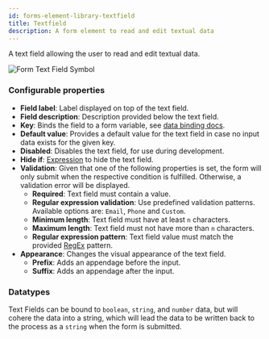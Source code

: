 ```yaml
---
id: forms-element-library-textfield
title: Textfield
description: A form element to read and edit textual data
---
```


A text field allowing the user to read and edit textual data.

![Form Text Field Symbol](/img/form-icons/form-textField.svg)

### Configurable properties

- **Field label**: Label displayed on top of the text field.
- **Field description**: Description provided below the text field.
- **Key**: Binds the field to a form variable, see [data binding docs](../configuration/forms-config-data-binding.md).
- **Default value**: Provides a default value for the text field in case no input data exists for the given key.
- **Disabled**: Disables the text field, for use during development.
- **Hide if**: [Expression](../../feel/language-guide/feel-expressions-introduction.md) to hide the text field.
- **Validation**: Given that one of the following properties is set, the form will only submit when the respective condition is fulfilled. Otherwise, a validation error will be displayed.
  - **Required**: Text field must contain a value.
  - **Regular expression validation**: Use predefined validation patterns. Available options are: `Email`, `Phone` and `Custom`.
  - **Minimum length**: Text field must have at least `n` characters.
  - **Maximum length**: Text field must not have more than `n` characters.
  - **Regular expression pattern**: Text field value must match the provided [RegEx](https://developer.mozilla.org/en-US/docs/Web/JavaScript/Guide/Regular_Expressions/Cheatsheet) pattern.
- **Appearance**: Changes the visual appearance of the text field.
  - **Prefix**: Adds an appendage before the input.
  - **Suffix**: Adds an appendage after the input.

### Datatypes

Text Fields can be bound to `boolean`, `string`, and `number` data, but will cohere the data into a string, which will lead the data to be written back to the process as a `string` when the form is submitted.

